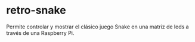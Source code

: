 # retro-snake
Permite controlar y mostrar el clásico juego Snake en una matriz de leds a través de una Raspberry Pi.
